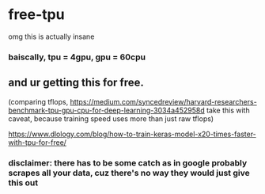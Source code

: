 # free-tpu
omg this is actually insane
### baiscally, tpu = 4gpu, gpu = 60cpu
## and ur getting this for free.
(comparing tflops, https://medium.com/syncedreview/harvard-researchers-benchmark-tpu-gpu-cpu-for-deep-learning-3034a452958d
take this with caveat, because training speed uses more than just raw tflops)

https://www.dlology.com/blog/how-to-train-keras-model-x20-times-faster-with-tpu-for-free/


### disclaimer: there has to be some catch as in google probably scrapes all your data, cuz there's no way they would just give this out
